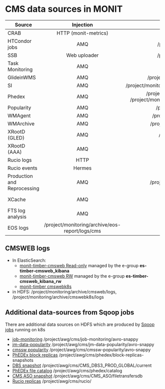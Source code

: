 # CMS data sources in MONIT


| Source        | Injection  | HDFS  |  ES   |
| ------------- |:-------------:| ----------:|------------:|
| CRAB          | HTTP (monit-metrics) | /project/monitoring/archive/crab | monit_prod_crab_raw_* |
| HTCondor jobs | AMQ   | /project/monitoring/archive/condor/ | monit_prod_condor_raw_metric_* |
| SSB           | Web uploader | /project/monitoring/archive/cmssst/ | monit_prod_cmssst_* |
| Task Monitoring | AMQ | | monit_prod_condor_raw_overview_, monit_prod_condor_raw_task_* |
| GlideinWMS    | AMQ | /project/monitoring/archive/glideinwms/ | monit_prod_glideinwms_* |
| SI            | AMQ | /project/monitoring/archive/cms/raw/si_condor_* | monit_prod_cms_raw_si_condor_* |
| Phedex        | AMQ | /project/monitoring/archive/phedex_dbs, /project/monitoring/archive/phedex_replicamon | monit_prod_phedex_dbs_, monit_prod_phedex_replication_* |
| Popularity    | AMQ | /project/monitoring/archive/popagg/ | monit_prod_popagg_* |
| WMAgent       | AMQ | /project/monitoring/archive/wmagent/ | monit_prod_wmagent_* |
| WMArchive     | AMQ | /project/monitoring/archive/wmarchive | monit_prod_wmarchive_* |
| XRootD (GLED) | AMQ | /project/monitoring/archive/xrootd/ | monit_prod_xrootd_enr_* |
| XRootD (AAA)  | AMQ | | monit_prod_cms_raw_aaa-test_*, monit_prod_cms_raw_aaa-ng_ |
| Rucio logs    | HTTP | | monit_prod_cms-rucio |
| Rucio events  | Hermes | | monit_prod_cms-rucio_raw_events* |
| Production and Reprocessing | AMQ |  /project/monitoring/archive/toolsandint | monit_prod_toolsandint_ |
| XCache        | AMQ | | monit_prod_cmsxcache_raw_classads, monit_prod_cmsxcache_raw_xrootd |
| FTS log analysis | AMQ | | monit_prod_cms-fts-logsanalysis_raw_metric |
| EOS logs         | /project/monitoring/archive/eos-report/logs/cms | |

## CMSWEB logs

- In ElasticSearch:
  - [monit-timber-cmsweb Read-only](https://monit-timber-cmsweb.cern.ch/kibana) managed by the e-group **es-timber-cmsweb_kibana**
  - [monit-timber-cmsweb RW](https://monit-timber-cmsweb.cern.ch/kibana_rw) managed by the e-group **es-timber-cmsweb_kibana_rw**
  - [monit-timber cmswebk8s](https://monit-timber.cern.ch/kibana/goto/690ddc9d47df06cd915455c1bf616b0a)
- in HDFS:  /project/monitoring/archive/cmsweb/logs, /project/monitoring/archive/cmswebk8s/logs           
                
## Additional data-sources from Sqoop jobs

There are additional data sources on HDFS which are produced by [Sqoop jobs](https://github.com/dmwm/CMSKubernetes/tree/master/docker/sqoop/scripts/) running on k8s
- [job-monitoring](https://github.com/dmwm/CMSKubernetes/tree/master/docker/sqoop/scripts/cms-jm.sh) /project/awg/cms/job-monitoring/avro-snappy
- [jm-data-popularity](https://github.com/dmwm/CMSKubernetes/tree/master/docker/sqoop/scripts/jm-cms-data-pop.sh) /project/awg/cms/jm-data-popularity/avro-snappy
- [cmssw popularity](https://github.com/dmwm/CMSKubernetes/tree/master/docker/sqoop/scripts/cmssw-popularity.sh) /project/awg/cms/cmssw-popularity/avro-snappy
- [PhEDEx block replicas](https://github.com/dmwm/CMSKubernetes/tree/master/docker/sqoop/scripts/phedex-blk-replicas-snapshot.sh) /project/awg/cms/phedex/block-replicas-snapshots
- [DBS snapshot](https://github.com/dmwm/CMSKubernetes/tree/master/docker/sqoop/scripts/cms-dbs3-full-copy.sh) /project/awg/cms/CMS_DBS3_PROD_GLOBAL/current
- [PhEDEx file catalog](https://github.com/dmwm/CMSKubernetes/tree/master/docker/sqoop/scripts/phedex-file-catalog.sh) /project/awg/cms/phedex/catalog
- [CMS ASO snapshot](https://github.com/dmwm/CMSKubernetes/tree/master/docker/sqoop/scripts/cms-aso.sh) /project/awg/cms/CMS_ASO/filetransfersdb
- [Rucio replicas](https://github.com/dmwm/CMSKubernetes/tree/master/docker/sqoop/scripts/rucio_replicas.sh) /project/awg/cms/rucio/
